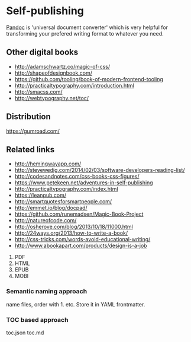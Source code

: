 # Self-publishing

[Pandoc](http://johnmacfarlane.net/pandoc/) is 'universal document converter' which is very helpful for transforming your prefered writing format to whatever you need.

## Other digital books

- http://adamschwartz.co/magic-of-css/
- http://shapeofdesignbook.com/
- https://github.com/tooling/book-of-modern-frontend-tooling
- http://practicaltypography.com/introduction.html
- http://smacss.com/
- http://webtypography.net/toc/

## Distribution

https://gumroad.com/

## Related links

- http://hemingwayapp.com/
- http://stevewedig.com/2014/02/03/software-developers-reading-list/
- http://codesandnotes.com/css-books-css-figures/
- https://www.petekeen.net/adventures-in-self-publishing
- http://practicaltypography.com/index.html
- https://leanpub.com/
- http://smartquotesforsmartpeople.com/
- http://emmet.io/blog/docpad/
- https://github.com/runemadsen/Magic-Book-Project
- http://natureofcode.com/
- http://osherove.com/blog/2013/10/18/11000.html
- http://24ways.org/2013/how-to-write-a-book/
- http://css-tricks.com/words-avoid-educational-writing/
- http://www.abookapart.com/products/design-is-a-job

1. PDF
2. HTML
3. EPUB
4. MOBI

### Semantic naming approach
name files, order with 1. etc. Store it in YAML frontmatter.

### TOC based approach
toc.json toc.md
